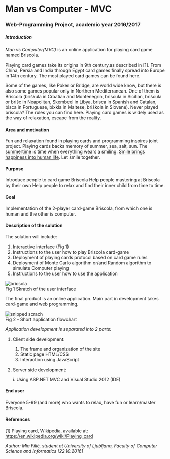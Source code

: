 Man vs Computer - MVC
=============
### Web-Programming Project, academic year 2016/2017 ###

##### Introduction ####
*Man vs Computer(MVC)* is an online application for playing card game named Briscola.

Playing card games take its origins in 9th century,as described in [1]. From China, Persia and India through Egypt card games finally spread into Europe in 14th century.
The most played card games can be found here.

Some of the games, like Poker or Bridge, are world wide know, but there is also some games popular only in Northern Mediterranean. One of them is Briscola (briškula in Croatian and Montenegrin, brìscula in Sicilian, brìšcula or brišc in Neapolitan, Skembeel in Libya, brisca in Spanish and Catalan, bisca in Portuguese, bixkla in Maltese, briškola in Slovene). Never played briscola? The rules you can find here. 
Playing card games is widely used as the way of relaxation, escape from the reality.

#### Area and motivation ####
Fun and relaxation found in playing cards and programming inspires joint project.
Playing cards backs memory of summer, sea, salt, sun. The [summertime](https://www.youtube.com/watch?v=wSpsFJZ2riQ/) is time when everything wears a smiling. [Smile brings happiness into human life](https://www.fastcompany.com/3041438/how-to-be-a-success-at-everything/how-smiling-changes-your-brain/).
Let smile together. 

#### Purpose ####
Introduce people to card game Briscola
Help people mastering at Briscola by their own
Help people to relax and find their inner child from time to time.

#### Goal ####
Implementation of the 2-player card-game Briscola, from which one is human and the other is computer. 

#### Description of the solution ####
The solution will include:

1. Interactive interface (Fig 1)
2. Instructions to the user how to play Briscola card-game
3. Deployment of playing cards protocol based on card game rules
4. Deployment of Monte Carlo algorithm or/and Random algorithm to simulate Computer playing
5. Instructions to the user how to use the application


![bricsola](https://cloud.githubusercontent.com/assets/22981166/19621227/7fc8770a-988d-11e6-8a72-4cfdead12dd3.png) 
<br />
	Fig 1 Skratch of the user interface 

The final product is an online application.
Main part in development takes card-game and web programming.<br />

![snipped scrach](https://cloud.githubusercontent.com/assets/22981166/19621246/f2a70926-988d-11e6-8fbe-6ef46b337810.PNG)<br />
	Fig 2 - Short application flowchart
	
*Application development is separated into 2 parts:*

1. Client side development:

	1. The frame and organization of the site 
	2. Static page HTML/CSS 
	3. Interaction using JavaScript
	
2. Server side development:

	i. Using ASP.NET MVC and Visual Studio 2012 (IDE)

#### End user ####
Everyone 5-99 (and more) who wants to relax, have fun or learn/master Briscola. 

#### References ####
[1] Playing card, Wikipedia, available at: https://en.wikipedia.org/wiki/Playing_card

 *Author:
Mia Filić, student at
University of Ljubljana, Faculty of Computer Science and Informatics
[22.10.2016]*
